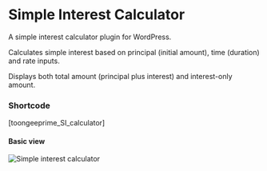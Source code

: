 # Simple Interest Calculator

A simple interest calculator plugin for WordPress.

Calculates simple interest based on principal (initial amount), time (duration) and rate inputs.

Displays both total amount (principal plus interest) and interest-only amount.

### Shortcode

\[toongeeprime_SI_calculator\]

#### Basic view

![Simple interest calculator](https://user-images.githubusercontent.com/39152476/157036383-ebd7ef7d-d545-4279-acbb-185748c1477d.png)

